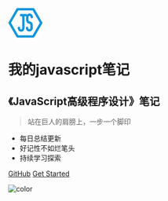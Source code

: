
<svg t="1569633576448" class="icon" viewBox="0 0 1024 1024" version="1.1" xmlns="http://www.w3.org/2000/svg" p-id="3119" width="70" height="70"><path d="M1012.778082 499.375342l-235.660274-406.79452c-5.610959-11.221918-18.235616-16.832877-30.860274-16.832877H277.742466c-12.624658 0-23.846575 7.013699-30.860274 16.832877L11.221918 499.375342c-5.610959 11.221918-5.610959 23.846575 0 35.068494l235.660274 406.79452c5.610959 11.221918 18.235616 16.832877 30.860274 16.832877h469.917808c12.624658 0 23.846575-7.013699 30.860274-16.832877l235.660274-406.79452c4.208219-11.221918 4.208219-23.846575-1.40274-35.068494zM726.619178 887.934247H297.380822L82.761644 516.208219l214.619178-371.726027h429.238356l214.619178 371.726027-214.619178 371.726028z" p-id="3120" fill="#1296db"></path><path d="M634.038356 308.60274c16.832877 0 32.263014 18.235616 32.263014 37.873972 0 19.638356 15.430137 35.068493 35.068493 35.068493s35.068493-15.430137 35.068493-35.068493c0-60.317808-46.290411-108.010959-102.4-108.010959-30.860274 0-58.915068 14.027397-77.150685 37.873973-4.208219-14.027397-18.235616-23.846575-33.665753-23.846575H381.545205c-19.638356 0-35.068493 15.430137-35.068493 35.068493s15.430137 35.068493 35.068493 35.068493h35.068494v342.268493c0 25.249315-15.430137 46.290411-32.263014 46.290411s-32.263014-21.041096-32.263014-46.290411c0-19.638356-15.430137-35.068493-35.068493-35.068493s-35.068493 15.430137-35.068493 35.068493c0 64.526027 46.290411 116.427397 102.4 116.427397s102.4-51.90137 102.4-116.427397V321.227397h37.873973c4.208219 0 8.416438-1.40274 11.221917-1.402739-1.40274 8.416438-2.805479 18.235616-2.805479 26.652054V434.849315c0 53.30411 36.471233 98.191781 85.567123 106.608219 2.805479 1.40274 7.013699 1.40274 9.819178 1.40274 16.832877 0 32.263014 18.235616 32.263014 37.873973v88.372602c0 21.041096-14.027397 37.873973-32.263014 37.873973s-32.263014-18.235616-32.263013-37.873973c0-19.638356-15.430137-35.068493-35.068494-35.068493s-35.068493 15.430137-35.068493 35.068493c0 60.317808 46.290411 108.010959 102.4 108.010959s102.4-49.09589 102.4-108.010959v-88.372602c0-53.30411-36.471233-98.191781-85.567123-106.60822-2.805479-1.40274-7.013699-1.40274-9.819178-1.402739-16.832877 0-32.263014-18.235616-32.263014-37.873973v-88.372603c0-21.041096 14.027397-37.873973 30.860274-37.873972z" p-id="3121" fill="#1296db"></path></svg>

# 我的javascript笔记
## 《JavaScript高级程序设计》笔记
> 站在巨人的肩膀上，一步一个脚印

* 每日总结更新
* 好记性不如烂笔头
* 持续学习探索

[GitHub](https://github.com/AndreliaJUN/javascript-notes)
[Get Started](README.md)

![color](#B3FFC1)
